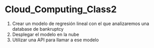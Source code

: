 # Cloud_Computing_Class2
1. Crear un modelo de regresión lineal con el que analizaremos una database de bankruptcy
2. Desplegar el modelo en la nube
3. Utilizar una API para llamar a ese modelo

